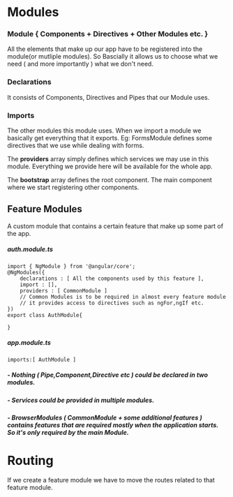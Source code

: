 # Modules
### Module { Components + Directives + Other Modules etc. }
All the elements that make up our app have to be registered into the module(or mutliple modules).
So Bascially it allows us to choose what we need ( and more importantly ) what we don't need.

### Declarations
It consists of Components, Directives and Pipes that our Module uses.

### Imports
The other modules this module uses.
When we import a module we basically get everything that it exports.
Eg: FormsModule defines some directives that we use while dealing with forms.

The **providers** array simply defines which services we may use in this module.
Everything we provide here will be available for the whole app.

The **bootstrap** array defines the root component. The main component where we start registering other components.

## Feature Modules
A custom module that contains a certain feature that make up some part of the app.
##### auth.module.ts
```
import { NgModule } from '@angular/core';
@NgModules({
    declarations : [ All the components used by this feature ],
    import : [],
    providers : [ CommonModule ]
    // Common Modules is to be required in almost every feature module
    // it provides access to directives such as ngFor,ngIf etc.
})
export class AuthModule{
    
}
```
##### app.module.ts
```
imports:[ AuthModule ]
```
##### - Nothing ( Pipe,Component,Directive etc ) could be declared in two modules. 
##### - Services could be provided in multiple modules.
##### - BrowserModules ( CommonModule + some additional features ) contains features that are required mostly when the application starts. So it's only required by the main Module.

# Routing
If we create a feature module we have to move the routes related to that feature module.